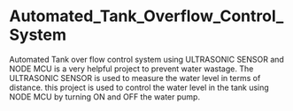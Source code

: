 # Automated_Tank_Overflow_Control_System
Automated Tank over flow control system using ULTRASONIC SENSOR and NODE MCU is a very helpful project to prevent water wastage. The ULTRASONIC SENSOR is used to measure the water level in terms of distance. this project is used to control the water level in the tank using NODE MCU by turning ON and OFF the water pump.
